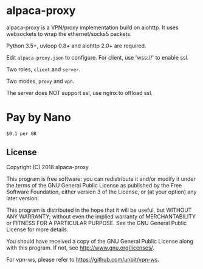 alpaca-proxy
============

alpaca-proxy is a VPN/proxy implementation build on aiohttp. It uses websockets to
wrap the ethernet/socks5 packets.

Python 3.5+, uvloop 0.8+ and aiohttp 2.0+ are required.

Edit `alpaca-proxy.json` to configure. For client, use 'wss://' to enable ssl.

Two roles, `client` and `server`.

Two modes, `proxy` and `vpn`.

The server does NOT support ssl, use nginx to offload ssl.


# Pay by Nano

```
$0.1 per GB
```


License
-------

Copyright (C) 2018 alpaca-proxy

This program is free software: you can redistribute it and/or modify
it under the terms of the GNU General Public License as published by
the Free Software Foundation, either version 3 of the License, or
(at your option) any later version.

This program is distributed in the hope that it will be useful,
but WITHOUT ANY WARRANTY; without even the implied warranty of
MERCHANTABILITY or FITNESS FOR A PARTICULAR PURPOSE.  See the
GNU General Public License for more details.

You should have received a copy of the GNU General Public License
along with this program. If not, see <http://www.gnu.org/licenses/>.


For vpn-ws, please refer to <https://github.com/unbit/vpn-ws>.
